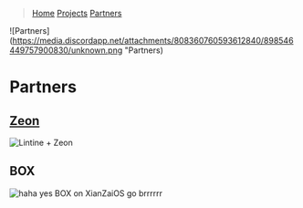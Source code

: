 > [Home](https://lintine.github.io/index)          [Projects](https://lintine.github.io/projects)          [Partners](https://lintine.github.io/partners)

![Partners](https://media.discordapp.net/attachments/808360760593612840/898546449757900830/unknown.png "Partners)
# Partners
## [Zeon](https://zeon.dev)
![Lintine + Zeon](https://media.discordapp.net/attachments/891772302952366150/891772419814064178/unknown.png?width=1958&height=1029 "Lintine + Zeon")

## BOX
![haha yes BOX on XianZaiOS go brrrrrr](https://media.discordapp.net/attachments/895639285103997008/895639650197188668/unknown.png?width=1958&height=979 "box on enviOS")
